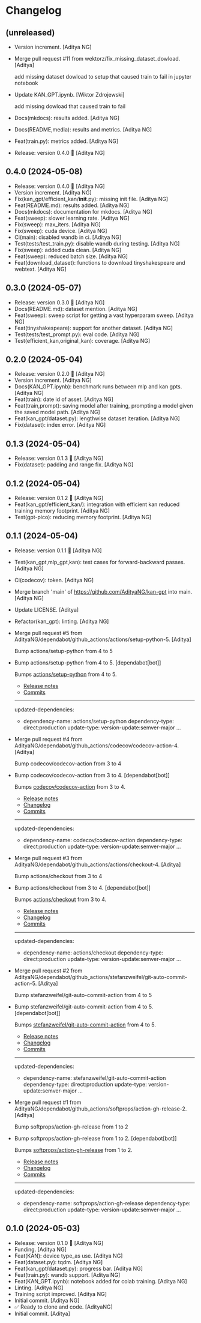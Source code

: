 Changelog
=========


(unreleased)
------------
- Version increment. [Aditya NG]
- Merge pull request #11 from wektorz/fix_missing_dataset_dowload.
  [Aditya]

  add missing dataset dowload to setup that caused train to fail in jupyter notebook
- Update KAN_GPT.ipynb. [Wiktor Zdrojewski]

  add missing dowload that caused train to fail
- Docs(mkdocs): results added. [Aditya NG]
- Docs(README,media): results and metrics. [Aditya NG]
- Feat(train.py): metrics added. [Aditya NG]
- Release: version 0.4.0 🚀 [Aditya NG]


0.4.0 (2024-05-08)
------------------
- Release: version 0.4.0 🚀 [Aditya NG]
- Version increment. [Aditya NG]
- Fix(kan_gpt/efficient_kan/__init__.py): missing init file. [Aditya NG]
- Feat(README.md): results added. [Aditya NG]
- Docs(mkdocs): documentation for mkdocs. [Aditya NG]
- Feat(sweep): slower learning rate. [Aditya NG]
- Fix(sweep): max_iters. [Aditya NG]
- Fix(sweep): cuda device. [Aditya NG]
- Ci(main): disabled wandb in ci. [Aditya NG]
- Test(tests/test_train.py): disable wandb during testing. [Aditya NG]
- Fix(sweep): added cuda clean. [Aditya NG]
- Feat(sweep): reduced batch size. [Aditya NG]
- Feat(download_dataset): functions to download tinyshakespeare and
  webtext. [Aditya NG]


0.3.0 (2024-05-07)
------------------
- Release: version 0.3.0 🚀 [Aditya NG]
- Docs(README.md): dataset mention. [Aditya NG]
- Feat(sweep): sweep script for getting a vast hyperparam sweep. [Aditya
  NG]
- Feat(tinyshakespeare): support for another dataset. [Aditya NG]
- Test(tests/test_prompt.py): eval code. [Aditya NG]
- Test(efficient_kan,original_kan): coverage. [Aditya NG]


0.2.0 (2024-05-04)
------------------
- Release: version 0.2.0 🚀 [Aditya NG]
- Version increment. [Aditya NG]
- Docs(KAN_GPT.ipynb): benchmark runs between mlp and kan gpts. [Aditya
  NG]
- Feat(train): date id of asset. [Aditya NG]
- Feat(train,prompt): saving model after training, prompting a model
  given the saved model path. [Aditya NG]
- Feat(kan_gpt/dataset.py): lengthwise dataset iteration. [Aditya NG]
- Fix(dataset): index error. [Aditya NG]


0.1.3 (2024-05-04)
------------------
- Release: version 0.1.3 🚀 [Aditya NG]
- Fix(dataset): padding and range fix. [Aditya NG]


0.1.2 (2024-05-04)
------------------
- Release: version 0.1.2 🚀 [Aditya NG]
- Feat(kan_gpt/efficient_kan/): integration with efficient kan reduced
  training memory footprint. [Aditya NG]
- Test(gpt-pico): reducing memory footprint. [Aditya NG]


0.1.1 (2024-05-04)
------------------
- Release: version 0.1.1 🚀 [Aditya NG]
- Test(kan_gpt,mlp_gpt,kan): test cases for forward-backward passes.
  [Aditya NG]
- Ci(codecov): token. [Aditya NG]
- Merge branch 'main' of https://github.com/AdityaNG/kan-gpt into main.
  [Aditya NG]
- Update LICENSE. [Aditya]
- Refactor(kan_gpt): linting. [Aditya NG]
- Merge pull request #5 from
  AdityaNG/dependabot/github_actions/actions/setup-python-5. [Aditya]

  Bump actions/setup-python from 4 to 5
- Bump actions/setup-python from 4 to 5. [dependabot[bot]]

  Bumps [actions/setup-python](https://github.com/actions/setup-python) from 4 to 5.
  - [Release notes](https://github.com/actions/setup-python/releases)
  - [Commits](https://github.com/actions/setup-python/compare/v4...v5)

  ---
  updated-dependencies:
  - dependency-name: actions/setup-python
    dependency-type: direct:production
    update-type: version-update:semver-major
  ...
- Merge pull request #4 from
  AdityaNG/dependabot/github_actions/codecov/codecov-action-4. [Aditya]

  Bump codecov/codecov-action from 3 to 4
- Bump codecov/codecov-action from 3 to 4. [dependabot[bot]]

  Bumps [codecov/codecov-action](https://github.com/codecov/codecov-action) from 3 to 4.
  - [Release notes](https://github.com/codecov/codecov-action/releases)
  - [Changelog](https://github.com/codecov/codecov-action/blob/main/CHANGELOG.md)
  - [Commits](https://github.com/codecov/codecov-action/compare/v3...v4)

  ---
  updated-dependencies:
  - dependency-name: codecov/codecov-action
    dependency-type: direct:production
    update-type: version-update:semver-major
  ...
- Merge pull request #3 from
  AdityaNG/dependabot/github_actions/actions/checkout-4. [Aditya]

  Bump actions/checkout from 3 to 4
- Bump actions/checkout from 3 to 4. [dependabot[bot]]

  Bumps [actions/checkout](https://github.com/actions/checkout) from 3 to 4.
  - [Release notes](https://github.com/actions/checkout/releases)
  - [Changelog](https://github.com/actions/checkout/blob/main/CHANGELOG.md)
  - [Commits](https://github.com/actions/checkout/compare/v3...v4)

  ---
  updated-dependencies:
  - dependency-name: actions/checkout
    dependency-type: direct:production
    update-type: version-update:semver-major
  ...
- Merge pull request #2 from
  AdityaNG/dependabot/github_actions/stefanzweifel/git-auto-commit-
  action-5. [Aditya]

  Bump stefanzweifel/git-auto-commit-action from 4 to 5
- Bump stefanzweifel/git-auto-commit-action from 4 to 5.
  [dependabot[bot]]

  Bumps [stefanzweifel/git-auto-commit-action](https://github.com/stefanzweifel/git-auto-commit-action) from 4 to 5.
  - [Release notes](https://github.com/stefanzweifel/git-auto-commit-action/releases)
  - [Changelog](https://github.com/stefanzweifel/git-auto-commit-action/blob/master/CHANGELOG.md)
  - [Commits](https://github.com/stefanzweifel/git-auto-commit-action/compare/v4...v5)

  ---
  updated-dependencies:
  - dependency-name: stefanzweifel/git-auto-commit-action
    dependency-type: direct:production
    update-type: version-update:semver-major
  ...
- Merge pull request #1 from
  AdityaNG/dependabot/github_actions/softprops/action-gh-release-2.
  [Aditya]

  Bump softprops/action-gh-release from 1 to 2
- Bump softprops/action-gh-release from 1 to 2. [dependabot[bot]]

  Bumps [softprops/action-gh-release](https://github.com/softprops/action-gh-release) from 1 to 2.
  - [Release notes](https://github.com/softprops/action-gh-release/releases)
  - [Changelog](https://github.com/softprops/action-gh-release/blob/master/CHANGELOG.md)
  - [Commits](https://github.com/softprops/action-gh-release/compare/v1...v2)

  ---
  updated-dependencies:
  - dependency-name: softprops/action-gh-release
    dependency-type: direct:production
    update-type: version-update:semver-major
  ...


0.1.0 (2024-05-03)
------------------
- Release: version 0.1.0 🚀 [Aditya NG]
- Funding. [Aditya NG]
- Feat(KAN): device type_as use. [Aditya NG]
- Feat(dataset.py): tqdm. [Aditya NG]
- Feat(kan_gpt/dataset.py): progress bar. [Aditya NG]
- Feat(train.py): wandb support. [Aditya NG]
- Feat(KAN_GPT.ipynb): notebook added for colab training. [Aditya NG]
- Linting. [Aditya NG]
- Training script improved. [Aditya NG]
- Initial commit. [Aditya NG]
- ✅ Ready to clone and code. [AdityaNG]
- Initial commit. [Aditya]



